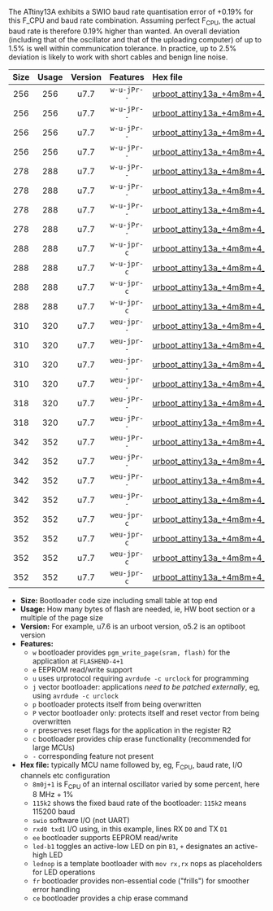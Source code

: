 The ATtiny13A exhibits a SWIO baud rate quantisation error of +0.19% for this F_CPU and baud rate combination. Assuming perfect F<sub>CPU</sub>, the actual baud rate is therefore 0.19% higher than wanted. An overall deviation (including that of the oscillator and that of the uploading computer) of up to 1.5% is well within communication tolerance. In practice, up to 2.5% deviation is likely to work with short cables and benign line noise.

|Size|Usage|Version|Features|Hex file|
|:-:|:-:|:-:|:-:|:--|
|256|256|u7.7|`w-u-jPr--`|[urboot_attiny13a_+4m8m+4_++28k8_swio_rxb0_txb1_led+b2.hex](https://raw.githubusercontent.com/stefanrueger/urboot.hex/main/mcus/attiny13a/internal_oscillator/fcpu_+4m8m+4/br_++28k8/urboot_attiny13a_+4m8m+4_++28k8_swio_rxb0_txb1_led+b2.hex)|
|256|256|u7.7|`w-u-jPr--`|[urboot_attiny13a_+4m8m+4_++28k8_swio_rxb0_txb1_lednop.hex](https://raw.githubusercontent.com/stefanrueger/urboot.hex/main/mcus/attiny13a/internal_oscillator/fcpu_+4m8m+4/br_++28k8/urboot_attiny13a_+4m8m+4_++28k8_swio_rxb0_txb1_lednop.hex)|
|256|256|u7.7|`w-u-jPr--`|[urboot_attiny13a_+4m8m+4_++28k8_swio_rxb1_txb0_led+b2.hex](https://raw.githubusercontent.com/stefanrueger/urboot.hex/main/mcus/attiny13a/internal_oscillator/fcpu_+4m8m+4/br_++28k8/urboot_attiny13a_+4m8m+4_++28k8_swio_rxb1_txb0_led+b2.hex)|
|256|256|u7.7|`w-u-jPr--`|[urboot_attiny13a_+4m8m+4_++28k8_swio_rxb1_txb0_lednop.hex](https://raw.githubusercontent.com/stefanrueger/urboot.hex/main/mcus/attiny13a/internal_oscillator/fcpu_+4m8m+4/br_++28k8/urboot_attiny13a_+4m8m+4_++28k8_swio_rxb1_txb0_lednop.hex)|
|278|288|u7.7|`w-u-jPr--`|[urboot_attiny13a_+4m8m+4_++28k8_swio_rxb0_txb1_led+b2_fr.hex](https://raw.githubusercontent.com/stefanrueger/urboot.hex/main/mcus/attiny13a/internal_oscillator/fcpu_+4m8m+4/br_++28k8/urboot_attiny13a_+4m8m+4_++28k8_swio_rxb0_txb1_led+b2_fr.hex)|
|278|288|u7.7|`w-u-jPr--`|[urboot_attiny13a_+4m8m+4_++28k8_swio_rxb0_txb1_lednop_fr.hex](https://raw.githubusercontent.com/stefanrueger/urboot.hex/main/mcus/attiny13a/internal_oscillator/fcpu_+4m8m+4/br_++28k8/urboot_attiny13a_+4m8m+4_++28k8_swio_rxb0_txb1_lednop_fr.hex)|
|278|288|u7.7|`w-u-jPr--`|[urboot_attiny13a_+4m8m+4_++28k8_swio_rxb1_txb0_led+b2_fr.hex](https://raw.githubusercontent.com/stefanrueger/urboot.hex/main/mcus/attiny13a/internal_oscillator/fcpu_+4m8m+4/br_++28k8/urboot_attiny13a_+4m8m+4_++28k8_swio_rxb1_txb0_led+b2_fr.hex)|
|278|288|u7.7|`w-u-jPr--`|[urboot_attiny13a_+4m8m+4_++28k8_swio_rxb1_txb0_lednop_fr.hex](https://raw.githubusercontent.com/stefanrueger/urboot.hex/main/mcus/attiny13a/internal_oscillator/fcpu_+4m8m+4/br_++28k8/urboot_attiny13a_+4m8m+4_++28k8_swio_rxb1_txb0_lednop_fr.hex)|
|288|288|u7.7|`w-u-jpr-c`|[urboot_attiny13a_+4m8m+4_++28k8_swio_rxb0_txb1_led+b2_fr_ce.hex](https://raw.githubusercontent.com/stefanrueger/urboot.hex/main/mcus/attiny13a/internal_oscillator/fcpu_+4m8m+4/br_++28k8/urboot_attiny13a_+4m8m+4_++28k8_swio_rxb0_txb1_led+b2_fr_ce.hex)|
|288|288|u7.7|`w-u-jpr-c`|[urboot_attiny13a_+4m8m+4_++28k8_swio_rxb0_txb1_lednop_fr_ce.hex](https://raw.githubusercontent.com/stefanrueger/urboot.hex/main/mcus/attiny13a/internal_oscillator/fcpu_+4m8m+4/br_++28k8/urboot_attiny13a_+4m8m+4_++28k8_swio_rxb0_txb1_lednop_fr_ce.hex)|
|288|288|u7.7|`w-u-jpr-c`|[urboot_attiny13a_+4m8m+4_++28k8_swio_rxb1_txb0_led+b2_fr_ce.hex](https://raw.githubusercontent.com/stefanrueger/urboot.hex/main/mcus/attiny13a/internal_oscillator/fcpu_+4m8m+4/br_++28k8/urboot_attiny13a_+4m8m+4_++28k8_swio_rxb1_txb0_led+b2_fr_ce.hex)|
|288|288|u7.7|`w-u-jpr-c`|[urboot_attiny13a_+4m8m+4_++28k8_swio_rxb1_txb0_lednop_fr_ce.hex](https://raw.githubusercontent.com/stefanrueger/urboot.hex/main/mcus/attiny13a/internal_oscillator/fcpu_+4m8m+4/br_++28k8/urboot_attiny13a_+4m8m+4_++28k8_swio_rxb1_txb0_lednop_fr_ce.hex)|
|310|320|u7.7|`weu-jpr--`|[urboot_attiny13a_+4m8m+4_++28k8_swio_rxb0_txb1_ee_led+b2.hex](https://raw.githubusercontent.com/stefanrueger/urboot.hex/main/mcus/attiny13a/internal_oscillator/fcpu_+4m8m+4/br_++28k8/urboot_attiny13a_+4m8m+4_++28k8_swio_rxb0_txb1_ee_led+b2.hex)|
|310|320|u7.7|`weu-jpr--`|[urboot_attiny13a_+4m8m+4_++28k8_swio_rxb0_txb1_ee_lednop.hex](https://raw.githubusercontent.com/stefanrueger/urboot.hex/main/mcus/attiny13a/internal_oscillator/fcpu_+4m8m+4/br_++28k8/urboot_attiny13a_+4m8m+4_++28k8_swio_rxb0_txb1_ee_lednop.hex)|
|310|320|u7.7|`weu-jpr--`|[urboot_attiny13a_+4m8m+4_++28k8_swio_rxb1_txb0_ee_led+b2.hex](https://raw.githubusercontent.com/stefanrueger/urboot.hex/main/mcus/attiny13a/internal_oscillator/fcpu_+4m8m+4/br_++28k8/urboot_attiny13a_+4m8m+4_++28k8_swio_rxb1_txb0_ee_led+b2.hex)|
|310|320|u7.7|`weu-jpr--`|[urboot_attiny13a_+4m8m+4_++28k8_swio_rxb1_txb0_ee_lednop.hex](https://raw.githubusercontent.com/stefanrueger/urboot.hex/main/mcus/attiny13a/internal_oscillator/fcpu_+4m8m+4/br_++28k8/urboot_attiny13a_+4m8m+4_++28k8_swio_rxb1_txb0_ee_lednop.hex)|
|318|320|u7.7|`weu-jPr--`|[urboot_attiny13a_+4m8m+4_++28k8_swio_rxb0_txb1_ee.hex](https://raw.githubusercontent.com/stefanrueger/urboot.hex/main/mcus/attiny13a/internal_oscillator/fcpu_+4m8m+4/br_++28k8/urboot_attiny13a_+4m8m+4_++28k8_swio_rxb0_txb1_ee.hex)|
|318|320|u7.7|`weu-jPr--`|[urboot_attiny13a_+4m8m+4_++28k8_swio_rxb1_txb0_ee.hex](https://raw.githubusercontent.com/stefanrueger/urboot.hex/main/mcus/attiny13a/internal_oscillator/fcpu_+4m8m+4/br_++28k8/urboot_attiny13a_+4m8m+4_++28k8_swio_rxb1_txb0_ee.hex)|
|342|352|u7.7|`weu-jPr--`|[urboot_attiny13a_+4m8m+4_++28k8_swio_rxb0_txb1_ee_led+b2_fr.hex](https://raw.githubusercontent.com/stefanrueger/urboot.hex/main/mcus/attiny13a/internal_oscillator/fcpu_+4m8m+4/br_++28k8/urboot_attiny13a_+4m8m+4_++28k8_swio_rxb0_txb1_ee_led+b2_fr.hex)|
|342|352|u7.7|`weu-jPr--`|[urboot_attiny13a_+4m8m+4_++28k8_swio_rxb0_txb1_ee_lednop_fr.hex](https://raw.githubusercontent.com/stefanrueger/urboot.hex/main/mcus/attiny13a/internal_oscillator/fcpu_+4m8m+4/br_++28k8/urboot_attiny13a_+4m8m+4_++28k8_swio_rxb0_txb1_ee_lednop_fr.hex)|
|342|352|u7.7|`weu-jPr--`|[urboot_attiny13a_+4m8m+4_++28k8_swio_rxb1_txb0_ee_led+b2_fr.hex](https://raw.githubusercontent.com/stefanrueger/urboot.hex/main/mcus/attiny13a/internal_oscillator/fcpu_+4m8m+4/br_++28k8/urboot_attiny13a_+4m8m+4_++28k8_swio_rxb1_txb0_ee_led+b2_fr.hex)|
|342|352|u7.7|`weu-jPr--`|[urboot_attiny13a_+4m8m+4_++28k8_swio_rxb1_txb0_ee_lednop_fr.hex](https://raw.githubusercontent.com/stefanrueger/urboot.hex/main/mcus/attiny13a/internal_oscillator/fcpu_+4m8m+4/br_++28k8/urboot_attiny13a_+4m8m+4_++28k8_swio_rxb1_txb0_ee_lednop_fr.hex)|
|352|352|u7.7|`weu-jpr-c`|[urboot_attiny13a_+4m8m+4_++28k8_swio_rxb0_txb1_ee_led+b2_fr_ce.hex](https://raw.githubusercontent.com/stefanrueger/urboot.hex/main/mcus/attiny13a/internal_oscillator/fcpu_+4m8m+4/br_++28k8/urboot_attiny13a_+4m8m+4_++28k8_swio_rxb0_txb1_ee_led+b2_fr_ce.hex)|
|352|352|u7.7|`weu-jpr-c`|[urboot_attiny13a_+4m8m+4_++28k8_swio_rxb0_txb1_ee_lednop_fr_ce.hex](https://raw.githubusercontent.com/stefanrueger/urboot.hex/main/mcus/attiny13a/internal_oscillator/fcpu_+4m8m+4/br_++28k8/urboot_attiny13a_+4m8m+4_++28k8_swio_rxb0_txb1_ee_lednop_fr_ce.hex)|
|352|352|u7.7|`weu-jpr-c`|[urboot_attiny13a_+4m8m+4_++28k8_swio_rxb1_txb0_ee_led+b2_fr_ce.hex](https://raw.githubusercontent.com/stefanrueger/urboot.hex/main/mcus/attiny13a/internal_oscillator/fcpu_+4m8m+4/br_++28k8/urboot_attiny13a_+4m8m+4_++28k8_swio_rxb1_txb0_ee_led+b2_fr_ce.hex)|
|352|352|u7.7|`weu-jpr-c`|[urboot_attiny13a_+4m8m+4_++28k8_swio_rxb1_txb0_ee_lednop_fr_ce.hex](https://raw.githubusercontent.com/stefanrueger/urboot.hex/main/mcus/attiny13a/internal_oscillator/fcpu_+4m8m+4/br_++28k8/urboot_attiny13a_+4m8m+4_++28k8_swio_rxb1_txb0_ee_lednop_fr_ce.hex)|

- **Size:** Bootloader code size including small table at top end
- **Usage:** How many bytes of flash are needed, ie, HW boot section or a multiple of the page size
- **Version:** For example, u7.6 is an urboot version, o5.2 is an optiboot version
- **Features:**
  + `w` bootloader provides `pgm_write_page(sram, flash)` for the application at `FLASHEND-4+1`
  + `e` EEPROM read/write support
  + `u` uses urprotocol requiring `avrdude -c urclock` for programming
  + `j` vector bootloader: applications *need to be patched externally*, eg, using `avrdude -c urclock`
  + `p` bootloader protects itself from being overwritten
  + `P` vector bootloader only: protects itself and reset vector from being overwritten
  + `r` preserves reset flags for the application in the register R2
  + `c` bootloader provides chip erase functionality (recommended for large MCUs)
  + `-` corresponding feature not present
- **Hex file:** typically MCU name followed by, eg, F<sub>CPU</sub>, baud rate, I/O channels etc configuration
  + `8m0j+1` is F<sub>CPU</sub> of an internal oscillator varied by some percent, here 8 MHz + 1%
  + `115k2` shows the fixed baud rate of the bootloader: `115k2` means 115200 baud
  + `swio` software I/O (not UART)
  + `rxd0 txd1` I/O using, in this example, lines RX `D0` and TX `D1`
  + `ee` bootloader supports EEPROM read/write
  + `led-b1` toggles an active-low LED on pin `B1`, `+` designates an active-high LED
  + `lednop` is a template bootloader with `mov rx,rx` nops as placeholders for LED operations
  + `fr` bootloader provides non-essential code ("frills") for smoother error handling
  + `ce` bootloader provides a chip erase command
